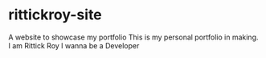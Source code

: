 # rittickroy-site
A website to showcase my portfolio
This is my personal portfolio in making. 
I am Rittick Roy
I wanna be a Developer
